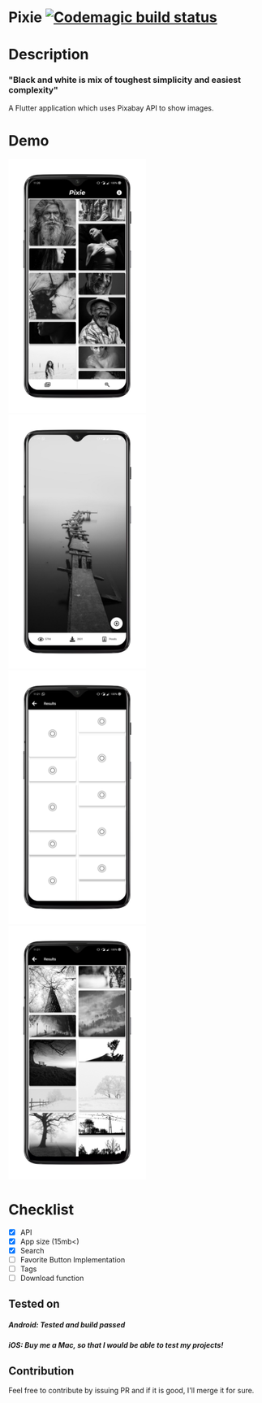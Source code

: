 # Pixie  [![Codemagic build status](https://api.codemagic.io/apps/5db488dd7d3edb3315db81a6/5db488dd7d3edb3315db81a5/status_badge.svg)](https://codemagic.io/apps/5db488dd7d3edb3315db81a6/5db488dd7d3edb3315db81a5/latest_build)

# Description

### "Black and white is mix of toughest simplicity and easiest complexity"

A Flutter application which uses Pixabay API to show images.

# Demo
<img src="https://github.com/Imgkl/Pixie/blob/master/screenshots/1.png" height="500"><img src="https://github.com/Imgkl/Pixie/blob/master/screenshots/2.png" height="500"><br><img src="https://github.com/Imgkl/Pixie/blob/master/screenshots/3.png" height="500"><img src="https://github.com/Imgkl/Pixie/blob/master/screenshots/4.png" height="500">

# Checklist
- [x] API
- [x] App size (15mb<)
- [x] Search
- [ ] Favorite Button Implementation
- [ ] Tags
- [ ] Download function

## Tested on
##### Android: *Tested and build passed*
##### iOS: *Buy me a Mac, so that I would be able to test my projects!*

## Contribution

Feel free to contribute by issuing PR and if it is good, I'll merge it for sure.
